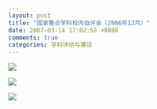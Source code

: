 ```yaml
---
layout: post
title: "国家重点学科校内自评会（2006年12月）"
date: 2007-03-14 17:02:52 +0800
comments: true
categories: 学科评估与建设
---
```



![](http://985.nju.edu.cn/ewebeditor/UploadFile/2007314161238700.jpg)

![](http://985.nju.edu.cn/ewebeditor/UploadFile/2007314161241294.jpg)

![](http://985.nju.edu.cn/ewebeditor/UploadFile/2007314161241264.jpg)

